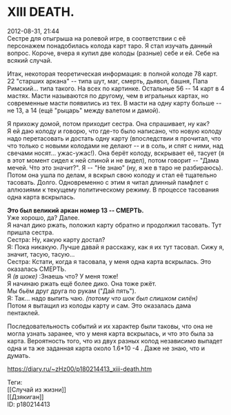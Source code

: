 XIII DEATH.
============

   
 2012-08-31, 21:44   
  Сестре для отыгрыша на ролевой игре, в соответствии с её персонажем понадобилась колода карт таро. Я стал изучать данный вопрос. Короче, вчера я купил две колоды (разные) себе и ей. Себе на всякий случай.   
   
 Итак, некоторая теоретическая информация: в полной колоде 78 карт. 22 "старших аркана" -- типа шут, маг, смерть, дьявол, башня, Папа Римский... типа такого. На всех по картинке. Остальные 56 -- 14 карт в 4 мастях. Масти называются по другому, чем в игральных картах, но современные масти появились из тех. В масти на одну карту больше -- не 13, а 14 (ещё "рыцарь" между валетом и дамой).   
   
 Я прихожу домой, потом приходит сестра. Она спрашивает, ну как?   
 Я ей даю колоду и говорю, что где-то было написано, что новую колоду надо перетасовать и достать одну карту (впоследствии я прочитал, что что только с новыми колодами не делают -- и в соль, и спят с ними, над свечами носят... ужас-ужас!). Она берёт колоду, вскрывает её, тасует (я в этот момент сидел к ней спиной и не видел), потом говорит -- "Дама мечей. Что это значит?". Я -- "Не знаю" (ну, я же в таро не разбираюсь).   
 Потом она ушла по делам, я вскрыл свою колоду и стал её тщательно тасовать. Долго. Одновременно с этим я читал длинный памфлет с аллюзиями к текущему политическому режиму. В процессе тасования одна карта вскрылась.   
   
   **Это был великий аркан номер 13 -- СМЕРТЬ.**     
 Уже хорошо, да? Далее.   
 Я начал дико ржать, положил карту обратно и продолжил тасовать. Тут пришла сестра.   
 Сестра: Ну, какую карту достал?   
 Я: Пока никакую. Лучше давай я расскажу, как я их тут тасовал. Сижу я, значит, тасую, тасую...   
 Сестра: Кстати, когда я тасовала, у меня одна карта вскрылась. Это оказалась СМЕРТЬ.   
 Я  *(в шоке)*  :Знаешь что? У меня тоже!   
 Я начинаю ржать ещё более дико. Она тоже ржёт.   
 Мы бьём друг друга по рукам ("Дай пять").   
 Я: Так... надо выпить чаю.  *(потому что шок был слишком силён)*    
 Потом я вытащил из колоды карту и сам. Это оказалась дама пентаклей.   
   
 Последовательность событий и их характер были таковы, что она не могла узнать заранее, что у меня карта вскрылась, и что это была за карта. Вероятность того, что из двух разных колод независимо выпадет одна и та же заданная карта около 1.6*10  -4  . Даже не знаю, что и думать.   
    
 <https://diary.ru/~zHz00/p180214413_xiii-death.htm>   
   
 Теги:   
 [[Случай из жизни]]   
 [[Дзякиган]]   
 ID: p180214413